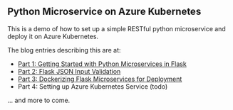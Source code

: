 ## Python Microservice on Azure Kubernetes

This is a demo of how to set up a simple RESTful python microservice and deploy it on Azure Kubernetes.

The blog entries describing this are at:

- [Part 1: Getting Started with Python Microservices in Flask](https://mikebridge.github.io/post/python-flask-kubernetes-1/)
- [Part 2: Flask JSON Input Validation](https://mikebridge.github.io/post/python-flask-kubernetes-2/)
- [Part 3: Dockerizing Flask Microservices for Deployment](https://mikebridge.github.io/post/python-flask-kubernetes-3/)
- Part 4: Setting up Azure Kubernetes Service (todo)

... and more to come.
